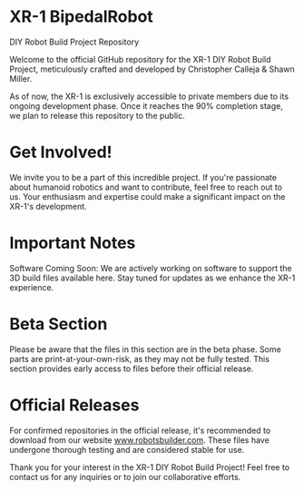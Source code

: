 # XR-1 BipedalRobot
DIY Robot Build Project Repository

Welcome to the official GitHub repository for the XR-1 DIY Robot Build Project, meticulously crafted and developed by Christopher Calleja & Shawn Miller.

As of now, the XR-1 is exclusively accessible to private members due to its ongoing development phase. Once it reaches the 90% completion stage, we plan to release this repository to the public.

# Get Involved!
We invite you to be a part of this incredible project. If you're passionate about humanoid robotics and want to contribute, feel free to reach out to us. Your enthusiasm and expertise could make a significant impact on the XR-1's development.

# Important Notes
Software Coming Soon: We are actively working on software to support the 3D build files available here. Stay tuned for updates as we enhance the XR-1 experience.

# Beta Section
Please be aware that the files in this section are in the beta phase. Some parts are print-at-your-own-risk, as they may not be fully tested. This section provides early access to files before their official release.

# Official Releases
For confirmed repositories in the official release, it's recommended to download from our website www.robotsbuilder.com. These files have undergone thorough testing and are considered stable for use.



Thank you for your interest in the XR-1 DIY Robot Build Project!
Feel free to contact us for any inquiries or to join our collaborative efforts.
